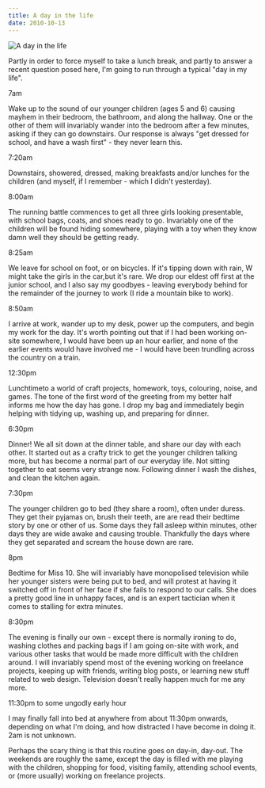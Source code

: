 ```yaml
---
title: A day in the life
date: 2010-10-13
---
```


![A day in the life](https://source.unsplash.com/vP3pnOoCiYE/1600x900)

Partly in order to force myself to take a lunch break, and partly to answer a recent question posed here, I'm going to run through a typical "day in my life".

7am

Wake up to the sound of our younger children (ages 5 and 6) causing mayhem in their bedroom, the bathroom, and along the hallway. One or the other of them will invariably wander into the bedroom after a few minutes, asking if they can go downstairs. Our response is always "get dressed for school, and have a wash first" - they never learn this.

7:20am

Downstairs, showered, dressed, making breakfasts and/or lunches for the children (and myself, if I remember - which I didn't yesterday).

8:00am

The running battle commences to get all three girls looking presentable, with school bags, coats, and shoes ready to go. Invariably one of the children will be found hiding somewhere, playing with a toy when they know damn well they should be getting ready.

8:25am

We leave for school on foot, or on bicycles. If it's tipping down with rain, W might take the girls in the car,but it's rare. We drop our eldest off first at the junior school, and I also say my goodbyes - leaving everybody behind for the remainder of the journey to work (I ride a mountain bike to work).

8:50am

I arrive at work, wander up to my desk, power up the computers, and begin my work for the day. It's worth pointing out that if I had been working on-site somewhere, I would have been up an hour earlier, and none of the earlier events would have involved me - I would have been trundling across the country on a train.

12:30pm

Lunchtimeto a world of craft projects, homework, toys, colouring, noise, and games. The tone of the first word of the greeting from my better half informs me how the day has gone. I drop my bag and immediately begin helping with tidying up, washing up, and preparing for dinner.

6:30pm

Dinner! We all sit down at the dinner table, and share our day with each other. It started out as a crafty trick to get the younger children talking more, but has become a normal part of our everyday life. Not sitting together to eat seems very strange now. Following dinner I wash the dishes, and clean the kitchen again.

7:30pm

The younger children go to bed (they share a room), often under duress. They get their pyjamas on, brush their teeth, are are read their bedtime story by one or other of us. Some days they fall asleep within minutes, other days they are wide awake and causing trouble. Thankfully the days where they get separated and scream the house down are rare.

8pm

Bedtime for Miss 10. She will invariably have monopolised television while her younger sisters were being put to bed, and will protest at having it switched off in front of her face if she fails to respond to our calls. She does a pretty good line in unhappy faces, and is an expert tactician when it comes to stalling for extra minutes.

8:30pm

The evening is finally our own - except there is normally ironing to do, washing clothes and packing bags if I am going on-site with work, and various other tasks that would be made more difficult with the children around. I will invariably spend most of the evening working on freelance projects, keeping up with friends, writing blog posts, or learning new stuff related to web design. Television doesn't really happen much for me any more.

11:30pm to some ungodly early hour

I may finally fall into bed at anywhere from about 11:30pm onwards, depending on what I'm doing, and how distracted I have become in doing it. 2am is not unknown.

Perhaps the scary thing is that this routine goes on day-in, day-out. The weekends are roughly the same, except the day is filled with me playing with the children, shopping for food, visiting family, attending school events, or (more usually) working on freelance projects.